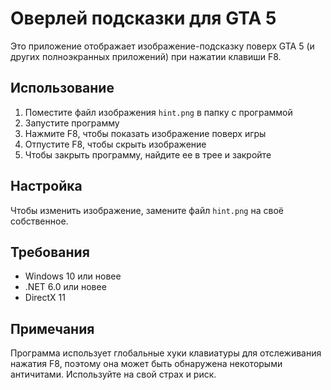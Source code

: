 # Оверлей подсказки для GTA 5

Это приложение отображает изображение-подсказку поверх GTA 5 (и других полноэкранных приложений) при нажатии клавиши F8.

## Использование

1. Поместите файл изображения `hint.png` в папку с программой
2. Запустите программу
3. Нажмите F8, чтобы показать изображение поверх игры
4. Отпустите F8, чтобы скрыть изображение
5. Чтобы закрыть программу, найдите ее в трее и закройте

## Настройка

Чтобы изменить изображение, замените файл `hint.png` на своё собственное.

## Требования

- Windows 10 или новее
- .NET 6.0 или новее
- DirectX 11

## Примечания

Программа использует глобальные хуки клавиатуры для отслеживания нажатия F8, поэтому она может быть обнаружена некоторыми античитами. Используйте на свой страх и риск.
